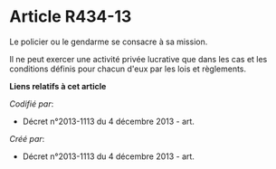 # Article R434-13

Le policier ou le gendarme se consacre à sa mission.

Il ne peut exercer une activité privée lucrative que dans les cas et les conditions définis pour chacun d'eux par les lois et
règlements.

**Liens relatifs à cet article**

_Codifié par_:

  - Décret n°2013-1113 du 4 décembre 2013 - art.

_Créé par_:

  - Décret n°2013-1113 du 4 décembre 2013 - art.
